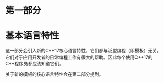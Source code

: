 # 第一部分
# 基本语言特性
这一部分会引入新的C++17核心语言特性，它们都与泛型编程（即模板）无关。它们对于应用开发者的日常编程工作有很大的帮助。因此每个使用C++17的C++程序员都应该知道它们。

关于新的模板的核心语言特性会在第二部分提到。